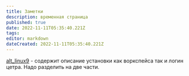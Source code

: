 ```yaml
---
title: Заметки
description: временная страница
published: true
date: 2022-11-11T05:35:40.221Z
tags: 
editor: markdown
dateCreated: 2022-11-11T05:35:40.221Z
---
```


[alt_linux9](/ru/workspace/softInstal/alt_linux9) - содержит описание установки как воркспейса так и логин цетра. Надо разделить на две части. 